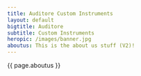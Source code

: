 ```yaml
---
title: Auditore Custom Instruments
layout: default
bigtitle: Auditore
subtitle: Custom Instruments
heropic: /images/banner.jpg
aboutus: This is the about us stuff (V2)!
---
```

{{ page.aboutus }}
